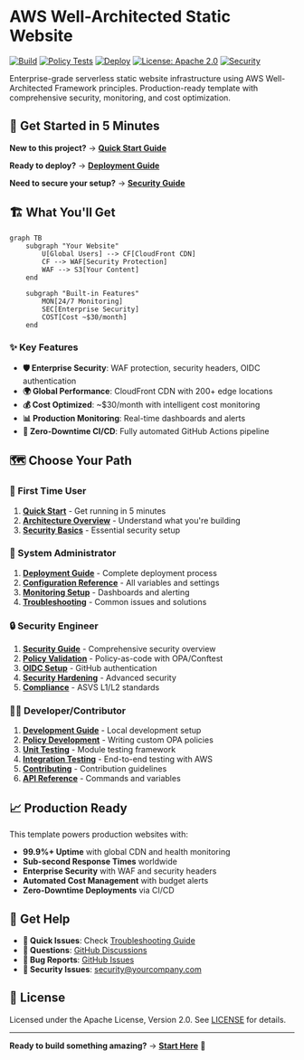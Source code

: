 # AWS Well-Architected Static Website

[![Build](https://github.com/celtikill/static-site/actions/workflows/build.yml/badge.svg)](https://github.com/celtikill/static-site/actions/workflows/build.yml)
[![Policy Tests](https://github.com/celtikill/static-site/actions/workflows/test.yml/badge.svg)](https://github.com/celtikill/static-site/actions/workflows/test.yml)
[![Deploy](https://github.com/celtikill/static-site/actions/workflows/deploy.yml/badge.svg)](https://github.com/celtikill/static-site/actions/workflows/deploy.yml)
[![License: Apache 2.0](https://img.shields.io/badge/License-Apache%202.0-blue.svg)](https://opensource.org/licenses/Apache-2.0)
[![Security](https://img.shields.io/badge/Security-ASVS%20L1%2FL2-green)](https://github.com/OWASP/ASVS)

Enterprise-grade serverless static website infrastructure using AWS Well-Architected Framework principles. Production-ready template with comprehensive security, monitoring, and cost optimization.

## 🚀 Get Started in 5 Minutes

**New to this project?** → [**Quick Start Guide**](docs/quick-start.md)

**Ready to deploy?** → [**Deployment Guide**](docs/deployment.md)

**Need to secure your setup?** → [**Security Guide**](docs/security.md)

## 🏗️ What You'll Get

```mermaid
graph TB
    subgraph "Your Website"
        U[Global Users] --> CF[CloudFront CDN]
        CF --> WAF[Security Protection]
        WAF --> S3[Your Content]
    end
    
    subgraph "Built-in Features"
        MON[24/7 Monitoring]
        SEC[Enterprise Security]
        COST[Cost ~$30/month]
    end
```

### ✨ Key Features

- **🛡️ Enterprise Security**: WAF protection, security headers, OIDC authentication
- **🌍 Global Performance**: CloudFront CDN with 200+ edge locations  
- **💰 Cost Optimized**: ~$30/month with intelligent cost monitoring
- **📊 Production Monitoring**: Real-time dashboards and alerts
- **🔄 Zero-Downtime CI/CD**: Fully automated GitHub Actions pipeline

## 🗺️ Choose Your Path

### 👋 First Time User
1. [**Quick Start**](docs/quick-start.md) - Get running in 5 minutes
2. [**Architecture Overview**](docs/architecture.md) - Understand what you're building
3. [**Security Basics**](docs/security.md) - Essential security setup

### 🔧 System Administrator  
1. [**Deployment Guide**](docs/deployment.md) - Complete deployment process
2. [**Configuration Reference**](docs/configuration.md) - All variables and settings
3. [**Monitoring Setup**](docs/monitoring.md) - Dashboards and alerting
4. [**Troubleshooting**](docs/troubleshooting.md) - Common issues and solutions

### 🔒 Security Engineer
1. [**Security Guide**](docs/security.md) - Comprehensive security overview
2. [**Policy Validation**](docs/policy-validation.md) - Policy-as-code with OPA/Conftest
3. [**OIDC Setup**](docs/oidc-authentication.md) - GitHub authentication
4. [**Security Hardening**](docs/oidc-security-hardening.md) - Advanced security
5. [**Compliance**](docs/compliance.md) - ASVS L1/L2 standards

### 👨‍💻 Developer/Contributor
1. [**Development Guide**](docs/development.md) - Local development setup
2. [**Policy Development**](docs/policy-development.md) - Writing custom OPA policies
3. [**Unit Testing**](test/README.md) - Module testing framework
4. [**Integration Testing**](docs/integration-testing.md) - End-to-end testing with AWS
5. [**Contributing**](docs/contributing.md) - Contribution guidelines
6. [**API Reference**](docs/api-reference.md) - Commands and variables

## 📈 Production Ready

This template powers production websites with:

- **99.9%+ Uptime** with global CDN and health monitoring
- **Sub-second Response Times** worldwide
- **Enterprise Security** with WAF and security headers
- **Automated Cost Management** with budget alerts
- **Zero-Downtime Deployments** via CI/CD

## 🤝 Get Help

- **🚀 Quick Issues**: Check [Troubleshooting Guide](docs/troubleshooting.md)
- **💬 Questions**: [GitHub Discussions](https://github.com/celtikill/static-site/discussions) 
- **🐛 Bug Reports**: [GitHub Issues](https://github.com/celtikill/static-site/issues)
- **📧 Security Issues**: security@yourcompany.com

## 📄 License

Licensed under the Apache License, Version 2.0. See [LICENSE](LICENSE) for details.

---

**Ready to build something amazing?** → [**Start Here**](docs/quick-start.md) 🚀